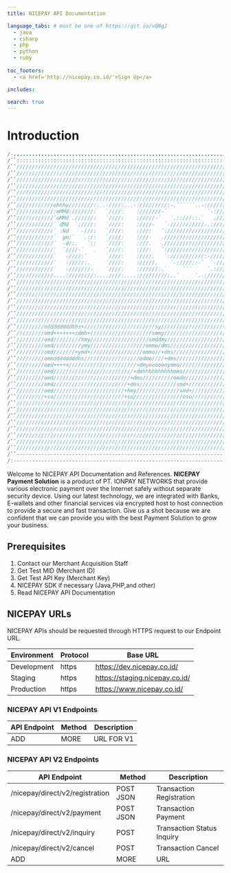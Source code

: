 ```yaml
---
title: NICEPAY API Documentation

language_tabs: # must be one of https://git.io/vQNgJ
  - java
  - csharp
  - php
  - python
  - ruby
  
toc_footers:
  - <a href='http://nicepay.co.id/'>Sign Up</a>

includes:

search: true
---
```

# Introduction
```java
/-................................................................................................-/
/``::::::::::::::::::::::::::::::::::::::::::::::::::::::::::::::::::::::::::::::::::::::::::::::``/
/``//////////////////////////////////////////////////////////////////////////////////////////////``/
/``//////////////////////////////////////////////////////////////////////////////////////////////``/
/``//////////////////////////////////////////////////////////////////////////////////////////////``/
/``//////////////////////////////////////////////////////////////////////////////////////////////``/
/``//////////////////////////////////////////////////////////////////////////////////////////////``/
/``//////////////////////////////////////////////////////////////////////////////////////////////``/
/``////////////ohhhy////////:...-////:...-://///////:-.``````..-:///////-...........:////////////``/
/``////////////:mMMd-///////:   `////:    :///////-`             `-:////`           :////////////``/
/``////////////`oMMd .//////:   `////:    ://///-`   `.::///::.`   .////`   -::::::://///////////``/
/``////////////``dMd  `:////:   `////:    :////-   `-///////////-.://///`   :////////////////////``/
/``////////////` :Nd    -///:   `////:    :///:   `:////////////////////`   -::::::://///////////``/
/``////////////`  ym:`   .:/:   `////:    :///-   ./////////////////////`           :////////////``/
/``////////////`  -d/:.   `::   `////:    :///.   ./////////////////////`   `.......:////////////``/
/``////////////`  `////-`   .   `////:    :///:   `:////////////////////`   :////////////////////``/
/``////////////`   -////:`      `////:    :////.   `:///////////:-//////`   :////////////////////``/
/``////////////`   -/////:.     `////:    ://///.    `-:////::-`  `-////`   -::::::://///////////``/
/``////////////`   -///////-    `////:    ://////:.`     ```     `.:////`           :////////////``/
/``////////////....:////////:....////:....://///////:..`     `.-:///////............:////////////``/
/``//////////////////////////////////////////////////////////////////////////////////////////////``/
/``//////////////////////////////////////////////////////////////////////////////////////////////``/
/``//////////////////////////////////////////////////////////////////////////////////////////////``/
/``//////////////////////////////////////////////////////////////////////////////////////////////``/
/``//////////////////////////////////////////////////////////////////////////////////////////////``/
/``//////////////////////////////////////////////////////////////////////////////////////////////``/
/``//////////////////////////////////////////////////////////////////////////////////////////////``/
/``/////////oddddddddhhs+///////////////////////sy////////////////////+hds/////////ohds//////////``/
/``/////////omd+++++++sdmh+////////////////////smmy////////////////////+dmy///////ommo///////////``/
/``/////////omd/////////hmy///////////////////smddmy////////////////////+hmh+////ymd+////////////``/
/``/////////omd/////////ymy//////////////////ommo/dms/////////////////////smd+//hmh+/////////////``/
/``/////////omd///////+ymd+/////////////////ommo//+dms/////////////////////sdmshmy///////////////``/
/``/////////ommddddddddhs//////////////////odmo////+dms/////////////////////odmms////////////////``/
/``/////////omd+++++//////////////////////+dmyooooooymmo/////////////////////smh/////////////////``/
/``/////////omd//////////////////////////+dmhhhhhhhhhhmmo////////////////////smh/////////////////``/
/``/////////omd/////////////////////////+dms//////////omdo///////////////////smh/////////////////``/
/``/////////omd////////////////////////+dms////////////smd+//////////////////smh/////////////////``/
/``/////////omd///////////////////////+hmy//////////////smd+/////////////////smh/////////////////``/
/``/////////+so///////////////////////+so////////////////oso/////////////////+so/////////////////``/
/``//////////////////////////////////////////////////////////////////////////////////////////////``/
/``//////////////////////////////////////////////////////////////////////////////////////////////``/
/``//////////////////////////////////////////////////////////////////////////////////////////////``/
/``//////////////////////////////////////////////////////////////////////////////////////////////``/
/``//////////////////////////////////////////////////////////////////////////////////////////////``/
/``//////////////////////////////////////////////////////////////////////////////////////////////``/
/``//////////////////////////////////////////////////////////////////////////////////////////////``/
/``//////////////////////////////////////////////////////////////////////////////////////////////``/
/``----------------------------------------------------------------------------------------------``/
/:------------------------------------------------------------------------------------------------:/
```
Welcome to NICEPAY API Documentation and References.
**NICEPAY Payment Solution** is a product of PT. IONPAY NETWORKS that provide various electronic payment over the Internet safely without separate security device. 
Using our latest technology, we are integrated with Banks, E-wallets and other financial services via encrypted host to host connection to provide a secure and fast transaction. 
Give us a shot because we are confident that we can provide you with the best Payment Solution to grow your business.

## Prerequisites
<ol type="1">
  <li>Contact our Merchant Acquisition Staff
  <li>Get Test MID (Merchant ID)
  <li>Get Test API Key (Merchant Key)
  <li>NICEPAY SDK if necessary (Java,PHP,and other)
  <li>Read NICEPAY API Documentation
</ol>

## NICEPAY URLs
NICEPAY APIs should be requested through HTTPS request to our Endpoint URL.

Environment | Protocol | Base URL
------------ | ------------| ------------------------
Development | https | https://dev.nicepay.co.id/
Staging | https | https://staging.nicepay.co.id/
Production | https | https://www.nicepay.co.id/

### NICEPAY API V1 Endpoints
API Endpoint | Method | Description
------------ | ------------| ------------------------
ADD | MORE | URL FOR V1

### NICEPAY API V2 Endpoints
API Endpoint | Method | Description
------------ | ------------| ------------------------
/nicepay/direct/v2/registration | POST JSON | Transaction Registration
/nicepay/direct/v2/payment | POST JSON | Transaction Payment
/nicepay/direct/v2/inquiry | POST | Transaction Status Inquiry
/nicepay/direct/v2/cancel | POST | Transaction Cancel
ADD | MORE | URL
